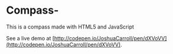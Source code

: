 # Compass-
This is a compass made with HTML5 and JavaScript

See a live demo at [http://codepen.io/JoshuaCarroll/pen/dXVoVV](http://codepen.io/JoshuaCarroll/pen/dXVoVV).